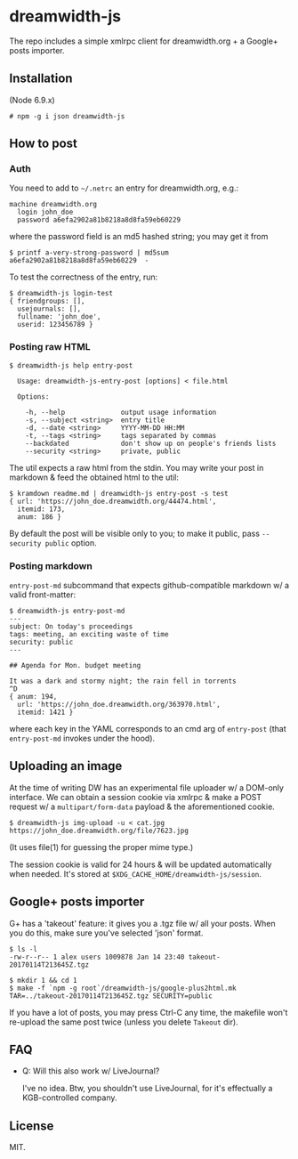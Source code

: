 # dreamwidth-js

The repo includes a simple xmlrpc client for dreamwidth.org + a
Google+ posts importer.

## Installation

(Node 6.9.x)

~~~
# npm -g i json dreamwidth-js
~~~

## How to post

### Auth

You need to add to `~/.netrc` an entry for dreamwidth.org, e.g.:

~~~
machine dreamwidth.org
  login john_doe
  password a6efa2902a81b8218a8d8fa59eb60229
~~~
where the password field is an md5 hashed string; you may get it from

~~~
$ printf a-very-strong-password | md5sum
a6efa2902a81b8218a8d8fa59eb60229  -
~~~

To test the correctness of the entry, run:

~~~
$ dreamwidth-js login-test
{ friendgroups: [],
  usejournals: [],
  fullname: 'john_doe',
  userid: 123456789 }
~~~

### Posting raw HTML

~~~
$ dreamwidth-js help entry-post

  Usage: dreamwidth-js-entry-post [options] < file.html

  Options:

    -h, --help              output usage information
    -s, --subject <string>  entry title
    -d, --date <string>     YYYY-MM-DD HH:MM
    -t, --tags <string>     tags separated by commas
    --backdated             don't show up on people's friends lists
    --security <string>     private, public
~~~

The util expects a raw html from the stdin. You may write your post in
markdown & feed the obtained html to the util:

~~~
$ kramdown readme.md | dreamwidth-js entry-post -s test
{ url: 'https://john_doe.dreamwidth.org/44474.html',
  itemid: 173,
  anum: 186 }
~~~

By default the post will be visible only to you; to make it public,
pass `--security public` option.

### Posting markdown

`entry-post-md` subcommand that expects github-compatible markdown w/
a valid front-matter:

~~~
$ dreamwidth-js entry-post-md
---
subject: On today's proceedings
tags: meeting, an exciting waste of time
security: public
---

## Agenda for Mon. budget meeting

It was a dark and stormy night; the rain fell in torrents
^D
{ anum: 194,
  url: 'https://john_doe.dreamwidth.org/363970.html',
  itemid: 1421 }
~~~

where each key in the YAML corresponds to an cmd arg of `entry-post`
(that `entry-post-md` invokes under the hood).


## Uploading an image

At the time of writing DW has an experimental file uploader w/ a
DOM-only interface. We can obtain a session cookie via xmlrpc & make a
POST request w/ a `multipart/form-data` payload & the aforementioned
cookie.

~~~
$ dreamwidth-js img-upload -u < cat.jpg
https://john_doe.dreamwidth.org/file/7623.jpg
~~~

(It uses file(1) for guessing the proper mime type.)

The session cookie is valid for 24 hours & will be updated
automatically when needed. It's stored at
`$XDG_CACHE_HOME/dreamwidth-js/session`.


## Google+ posts importer

G+ has a 'takeout' feature: it gives you a .tgz file w/ all your
posts. When you do this, make sure you've selected 'json' format.

~~~
$ ls -l
-rw-r--r-- 1 alex users 1009878 Jan 14 23:40 takeout-20170114T213645Z.tgz

$ mkdir 1 && cd 1
$ make -f `npm -g root`/dreamwidth-js/google-plus2html.mk TAR=../takeout-20170114T213645Z.tgz SECURITY=public
~~~

If you have a lot of posts, you may press Ctrl-C any time, the
makefile won't re-upload the same post twice (unless you delete
`Takeout` dir).


## FAQ

* Q: Will this also work w/ LiveJournal?

	I've no idea. Btw, you shouldn't use LiveJournal, for it's
	effectually a KGB-controlled company.


## License

MIT.
